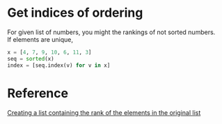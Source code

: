 # Get indices of ordering
For given list of numbers, 
you might the rankings of not sorted numbers. <br>
If elements are unique,
```python
x = [4, 7, 9, 10, 6, 11, 3]
seq = sorted(x)
index = [seq.index(v) for v in x]
```
# Reference
[
Creating a list containing the rank of the elements in the original list
](
https://codereview.stackexchange.com/questions/65031/creating-a-list-containing-the-rank-of-the-elements-in-the-original-list
)
